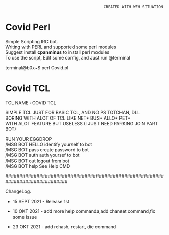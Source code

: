                                                CREATED WITH WFH SITUATION

# Covid Perl

 Simple Scripting IRC bot.<br>
 Writing with PERL and supported some perl modules<br>
 Suggest install <b>cpanminus</b> to install perl modules<br>
 To use the script, Edit some config, and Just run @terminal
 
 terminal@b0x~$ perl Covid.pl
                                               

# Covid TCL

 TCL NAME     : COVID TCL                                                
                                                                          
 SIMPLE TCL JUST FOR BASIC TCL, AND NO PS TOTCHAN, DLL                    
 BORING WITH ALOT OF TCL LIKE NET* BUS* ALLO* PET*                        
 WITH ALOT FEATURE BUT USELESS (I JUST NEED PARKING JOIN PART BOT)        
                                                                          
 RUN YOUR EGGDROP                                                         
 /MSG BOT HELLO             identify yourself to bot                      
 /MSG BOT pass <password>   create password to bot                        
 /MSG BOT auth <password>   auth yoursef to bot                           
 /MSG BOT out               logout from bot                               
 /MSG BOT help              See Help CMD                                  
                                                                          

##############################################################################

ChangeLog.
- 15 SEPT 2021 - Release 1st

- 10 OKT 2021 - add more help commanda,add chanset command,fix some issue
              
- 23 OKT 2021 - add rehash, restart, die command
              
